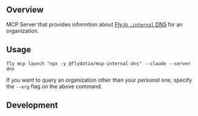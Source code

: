 ## Overview

MCP Server that provides informtion about [Fly.io `.internal` DNS](https://fly.io/docs/networking/private-networking/#fly-io-internal-dns) for an organization.

## Usage

```
fly mcp launch "npx -y @flydotio/mcp-internal-dns" --claude --server dns
```

If you want to query an organization other than your _personal_ one, specify the `--org` flag on the above command.

## Development
